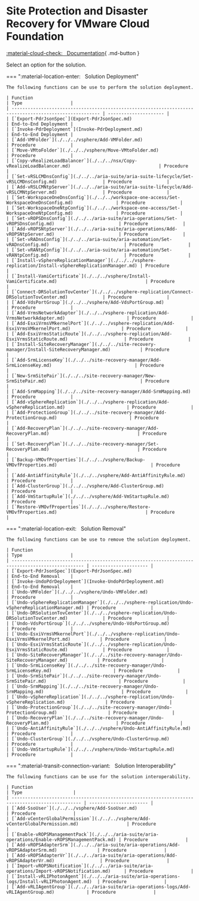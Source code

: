 # Site Protection and Disaster Recovery for VMware Cloud Foundation

[:material-cloud-check: &nbsp; Documentation][solution]{ .md-button }

Select an option for the solution.

=== ":material-location-enter: &nbsp; Solution Deployment"

    The following functions can be use to perform the solution deployment.

    | Function                                                                                                | Type                  |
    | ------------------------------------------------------------------------------------------------------- | --------------------- |
    | [`Export-PdrJsonSpec`](Export-PdrJsonSpec.md)                                                           | End-to-End Deployment |
    | [`Invoke-PdrDeployment`](Invoke-PdrDeployment.md)                                                       | End-to-End Deployment |
    | [`Add-VMFolder`](./../../vsphere/Add-VMFolder.md)                                                       | Procedure             |
    | [`Move-VMtoFolder`](./../../vsphere/Move-VMtoFolder.md)                                                 | Procedure             |
    | [`Copy-vRealizeLoadBalancer`](./../../nsx/Copy-vRealizeLoadBalancer.md)                                 | Procedure             |
    | [`Set-vRSLCMDnsConfig`](./../../aria-suite/aria-suite-lifecycle/Set-vRSLCMDnsConfig.md)                 | Procedure             |
    | [`Add-vRSLCMNtpServer`](./../../aria-suite/aria-suite-lifecycle/Add-vRSLCMNtpServer.md)                 | Procedure             |
    | [`Set-WorkspaceOneDnsConfig`](./../../workspace-one-access/Set-WorkspaceOneDnsConfig.md)                | Procedure             |
    | [`Set-WorkspaceOneNtpConfig`](./../../workspace-one-access/Set-WorkspaceOneNtpConfig.md)                | Procedure             |
    | [`Set-vROPSDnsConfig`](./../../aria-suite/aria-operations/Set-vROPSDnsConfig.md)                        | Procedure             |
    | [`Add-vROPSNtpServer`](./../../aria-suite/aria-operations/Add-vROPSNtpServer.md)                        | Procedure             |
    | [`Set-vRADnsConfig`](./../../aria-suite/aria-automation/Set-vRADnsConfig.md)                            | Procedure             |
    | [`Set-vRANtpConfig`](./../../aria-suite/aria-automation/Set-vRANtpConfig.md)                            | Procedure             |
    | [`Install-vSphereReplicationManager`](./../../vsphere-replication/Install-vSphereReplicationManager.md) | Procedure             |
    | [`Install-VamiCertificate`](./../../vsphere/Install-VamiCertificate.md)                                 | Procedure             |
    | [`Connect-DRSolutionTovCenter`](./../../vsphere-replication/Connect-DRSolutionTovCenter.md)             | Procedure             |
    | [`Add-VdsPortGroup`](./../../vsphere/Add-VdsPortGroup.md)                                               | Procedure             |
    | [`Add-VrmsNetworkAdapter`](./../../vsphere-replication/Add-VrmsNetworkAdapter.md)                       | Procedure             |
    | [`Add-EsxiVrmsVMkernelPort`](./../../vsphere-replication/Add-EsxiVrmsVMkernelPort.md)                   | Procedure             |
    | [`Add-EsxiVrmsStaticRoute`](./../../vsphere-replication/Add-EsxiVrmsStaticRoute.md)                     | Procedure             |
    | [`Install-SiteRecoveryManager`](./../../site-recovery-manager/Install-SiteRecoveryManager.md)           | Procedure             |
    | [`Add-SrmLicenseKey`](./../../site-recovery-manager/Add-SrmLicenseKey.md)                               | Procedure             |
    | [`New-SrmSitePair`](./../../site-recovery-manager/New-SrmSitePair.md)                                   | Procedure             |
    | [`Add-SrmMapping`](./../../site-recovery-manager/Add-SrmMapping.md)                                     | Procedure             |
    | [`Add-vSphereReplication`](./../../vsphere-replication/Add-vSphereReplication.md)                       | Procedure             |
    | [`Add-ProtectionGroup`](./../../site-recovery-manager/Add-ProtectionGroup.md)                           | Procedure             |
    | [`Add-RecoveryPlan`](./../../site-recovery-manager/Add-RecoveryPlan.md)                                 | Procedure             |
    | [`Set-RecoveryPlan`](./../../site-recovery-manager/Set-RecoveryPlan.md)                                 | Procedure             |
    | [`Backup-VMOvfProperties`](./../../vsphere/Backup-VMOvfProperties.md)                                   | Procedure             |
    | [`Add-AntiAffinityRule`](./../../vsphere/Add-AntiAffinityRule.md)                                       | Procedure             |
    | [`Add-ClusterGroup`](./../../vsphere/Add-ClusterGroup.md)                                               | Procedure             |
    | [`Add-VmStartupRule`](./../../vsphere/Add-VmStartupRule.md)                                             | Procedure             |
    | [`Restore-VMOvfProperties`](./../../vsphere/Restore-VMOvfProperties.md)                                 | Procedure             |

=== ":material-location-exit: &nbsp; Solution Removal"

    The following functions can be use to remove the solution deployment.

    | Function                                                                                          | Type                  |
    | ------------------------------------------------------------------------------------------------- | --------------------- |
    | [`Export-PdrJsonSpec`](Export-PdrJsonSpec.md)                                                     | End-to-End Removal    |
    | [`Invoke-UndoPdrDeployment`](Invoke-UndoPdrDeployment.md)                                         | End-to-End Removal    |
    | [`Undo-VMFolder`](./../../vsphere/Undo-VMFolder.md)                                               | Procedure             |
    | [`Undo-vSphereReplicationManager`](./../../vsphere-replication/Undo-vSphereReplicationManager.md) | Procedure             |
    | [`Undo-DRSolutionTovCenter`](./../../vsphere-replication/Undo-DRSolutionTovCenter.md)             | Procedure             |
    | [`Undo-VdsPortGroup`](./../../vsphere/Undo-VdsPortGroup.md)                                       | Procedure             |
    | [`Undo-EsxiVrmsVMkernelPort`](./../../vsphere-replication/Undo-EsxiVrmsVMkernelPort.md)           | Procedure             |
    | [`Undo-EsxiVrmsStaticRoute`](./../../vsphere-replication/Undo-EsxiVrmsStaticRoute.md)             | Procedure             |
    | [`Undo-SiteRecoveryManager`](./../../site-recovery-manager/Undo-SiteRecoveryManager.md)           | Procedure             |
    | [`Undo-SrmLicenseKey`](./../../site-recovery-manager/Undo-SrmLicenseKey.md)                       | Procedure             |
    | [`Undo-SrmSitePair`](./../../site-recovery-manager/Undo-SrmSitePair.md)                           | Procedure             |
    | [`Undo-SrmMapping`](./../../site-recovery-manager/Undo-SrmMapping.md)                             | Procedure             |
    | [`Undo-vSphereReplication`](./../../vsphere-replication/Undo-vSphereReplication.md)               | Procedure             |
    | [`Undo-ProtectionGroup`](./../../site-recovery-manager/Undo-ProtectionGroup.md)                   | Procedure             |
    | [`Undo-RecoveryPlan`](./../../site-recovery-manager/Undo-RecoveryPlan.md)                         | Procedure             |
    | [`Undo-AntiAffinityRule`](./../../vsphere/Undo-AntiAffinityRule.md)                               | Procedure             |
    | [`Undo-ClusterGroup`](./../../vsphere/Undo-ClusterGroup.md)                                       | Procedure             |
    | [`Undo-VmStartupRule`](./../../vsphere/Undo-VmStartupRule.md)                                     | Procedure             |

=== ":material-transit-connection-variant: &nbsp; Solution Interoperability"

    The following functions can be use for the solution interoperability.

    | Function                                                                                         | Type                   |
    | ------------------------------------------------------------------------------------------------ | ---------------------- |
    | [`Add-SsoUser`](./../../vsphere/Add-SsoUser.md)                                                  | Procedure              |
    | [`Add-vCenterGlobalPermission`](./../../vsphere/Add-vCenterGlobalPermission.md)                  | Procedure              |
    | [`Enable-vROPSManagementPack`](./../../aria-suite/aria-operations/Enable-vROPSManagementPack.md) | Procedure              |
    | [`Add-vROPSAdapterSrm`](./../../aria-suite/aria-operations/Add-vROPSAdapterSrm.md)               | Procedure              |
    | [`Add-vROPSAdapterVr`](./../../aria-suite/aria-operations/Add-vROPSAdapterVr.md)                 | Procedure              |
    | [`Import-vROPSNotification`](./../../aria-suite/aria-operations/Import-vROPSNotification.md)     | Procedure              |
    | [`Install-vRLIPhotonAgent`](./../../aria-suite/aria-operations-logs/Install-vRLIPhotonAgent.md)  | Procedure              |
    | [`Add-vRLIAgentGroup`](./../../aria-suite/aria-operations-logs/Add-vRLIAgentGroup.md)            | Procedure              |

[solution]: https://docs.vmware.com/en/VMware-Cloud-Foundation/services/vcf-site-protection-and-disaster-recovery-v1/GUID-CA4DCF12-8BCC-4137-884C-E9DB2A19FAA4.html
